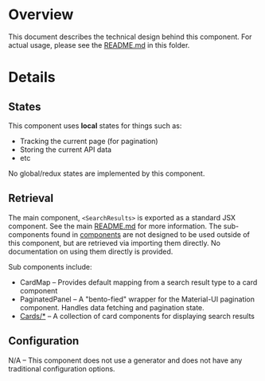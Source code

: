 # Overview

This document describes the technical design behind this component. For actual usage, please see the [README.md](./README.md) in this folder.

# Details

## States

This component uses **local** states for things such as:

- Tracking the current page (for pagination)
- Storing the current API data
- etc

No global/redux states are implemented by this component.

## Retrieval

The main component, `<SearchResults>` is exported as a standard JSX component. See the main [README.md](./README.md) for more information. The sub-components found in [components](./components/) are not designed to be used outside of this component, but are retrieved via importing them directly. No documentation on using them directly is provided.

Sub components include:

- CardMap – Provides default mapping from a search result type to a card component
- PaginatedPanel – A "bento-fied" wrapper for the Material-UI pagination component. Handles data fetching and pagination state.
- [Cards/*](components/Cards/) – A collection of card components for displaying search results

## Configuration

N/A – This component does not use a generator and does not have any traditional configuration options.
